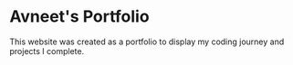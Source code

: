 # Avneet's Portfolio

This website was created as a portfolio to display my coding journey and projects I complete.

